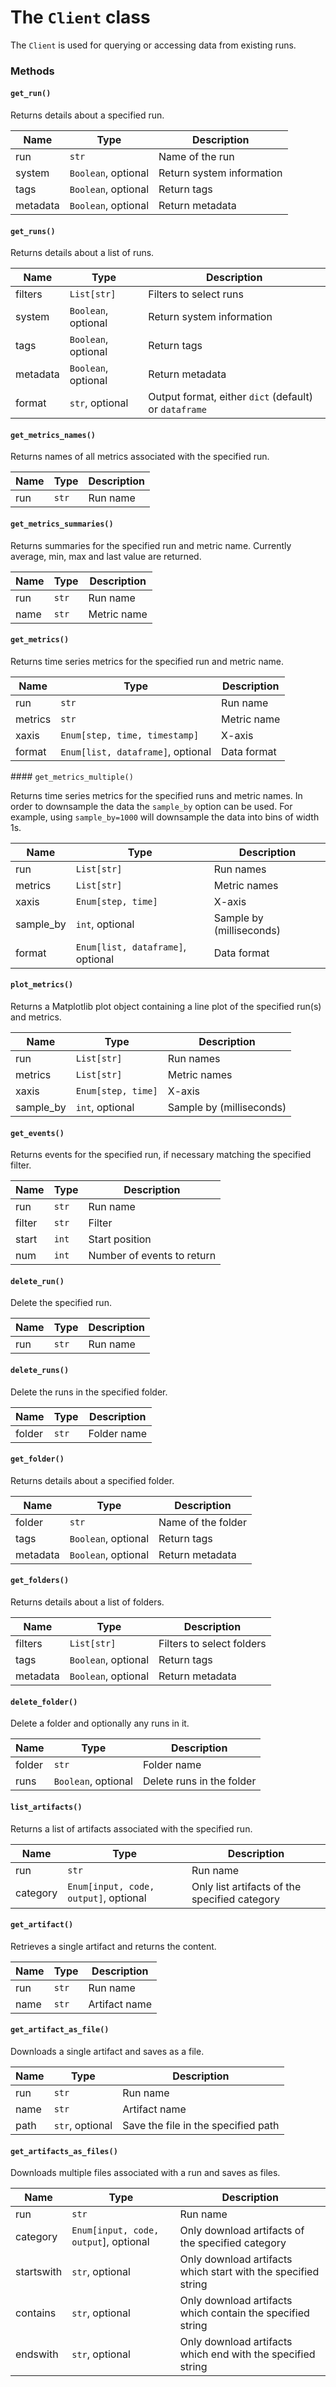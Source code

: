# The `Client` class

The `Client` is used for querying or accessing data from existing runs.

### Methods

#### `get_run()`

Returns details about a specified run.

| Name  | Type | Description |
| ----- | ---- | ----------- |
| run | `str` | Name of the run |
| system | `Boolean`, optional | Return system information |
| tags | `Boolean`, optional | Return tags |
| metadata | `Boolean`, optional | Return metadata |

#### `get_runs()`

Returns details about a list of runs.

| Name  | Type | Description |
| ----- | ---- | ----------- |
| filters | `List[str]` | Filters to select runs |
| system | `Boolean`, optional | Return system information |
| tags | `Boolean`, optional | Return tags |
| metadata | `Boolean`, optional | Return metadata |
| format | `str`, optional | Output format, either `dict` (default) or `dataframe` |

#### `get_metrics_names()`

Returns names of all metrics associated with the specified run.

| Name  | Type | Description |
| ----- | ---- | ----------- |
| run | `str` | Run name |

#### `get_metrics_summaries()`

Returns summaries for the specified run and metric name. Currently average, min, max and last value are returned.

| Name  | Type | Description |
| ----- | ---- | ----------- |
| run | `str` | Run name |
| name | `str` | Metric name |

#### `get_metrics()`

Returns time series metrics for the specified run and metric name.

| Name  | Type | Description |
| ----- | ---- | ----------- |
| run | `str` | Run name |
| metrics | `str` | Metric name |
| xaxis | `Enum[step, time, timestamp]` | X-axis |
| format | `Enum[list, dataframe]`, optional | Data format |

#### `get_metrics_multiple()`

Returns time series metrics for the specified runs and metric names. In order to downsample the data
the `sample_by` option can be used. For example, using `sample_by=1000` will downsample the data into
bins of width 1s.

| Name  | Type | Description |
| ----- | ---- | ----------- |
| run | `List[str]` | Run names |
| metrics | `List[str]` | Metric names |
| xaxis | `Enum[step, time]` | X-axis |
| sample_by | `int`, optional | Sample by (milliseconds) |
| format | `Enum[list, dataframe]`, optional | Data format |

#### `plot_metrics()`

Returns a Matplotlib plot object containing a line plot of the specified run(s) and metrics.

| Name  | Type | Description |
| ----- | ---- | ----------- |
| run | `List[str]` | Run names |
| metrics | `List[str]` | Metric names |
| xaxis | `Enum[step, time]` | X-axis |
| sample_by | `int`, optional | Sample by (milliseconds) |

#### `get_events()`

Returns events for the specified run, if necessary matching the specified filter.

| Name  | Type | Description |
| ----- | ---- | ----------- |
| run | `str` | Run name |
| filter | `str` | Filter | 
| start | `int` | Start position |
| num | `int` | Number of events to return |

#### `delete_run()`

Delete the specified run.

| Name  | Type | Description |
| ----- | ---- | ----------- |
| run | `str` | Run name |

#### `delete_runs()`

Delete the runs in the specified folder.

| Name  | Type | Description |
| ----- | ---- | ----------- |
| folder | `str` |  Folder name |

#### `get_folder()`

Returns details about a specified folder.

| Name  | Type | Description |
| ----- | ---- | ----------- |
| folder | `str` | Name of the folder |
| tags | `Boolean`, optional | Return tags |
| metadata | `Boolean`, optional | Return metadata |

#### `get_folders()`

Returns details about a list of folders.

| Name  | Type | Description |
| ----- | ---- | ----------- |
| filters | `List[str]` | Filters to select folders |
| tags | `Boolean`, optional | Return tags |
| metadata | `Boolean`, optional | Return metadata |

#### `delete_folder()`

Delete a folder and optionally any runs in it.

| Name  | Type | Description |
| ----- | ---- | ----------- |
| folder | `str` | Folder name |
| runs | `Boolean`, optional | Delete runs in the folder |

#### `list_artifacts()`

Returns a list of artifacts associated with the specified run.

| Name  | Type | Description |
| ----- | ---- | ----------- |
| run | `str` | Run name |
| category | `Enum[input, code, output]`, optional | Only list artifacts of the specified category |

#### `get_artifact()`

Retrieves a single artifact and returns the content.

| Name  | Type | Description |
| ----- | ---- | ----------- |
| run | `str` | Run name |
| name | `str` | Artifact name |

#### `get_artifact_as_file()`

Downloads a single artifact and saves as a file.

| Name  | Type | Description |
| ----- | ---- | ----------- |
| run | `str` | Run name |
| name | `str` | Artifact name |
| path | `str`, optional | Save the file in the specified path 

#### `get_artifacts_as_files()`

Downloads multiple files associated with a run and saves as files.

| Name  | Type | Description |
| ----- | ---- | ----------- |
| run | `str` | Run name |
| category | `Enum[input, code, output`], optional | Only download artifacts of the specified category |
| startswith | `str`, optional | Only download artifacts which start with the specified string |
| contains | `str`, optional | Only download artifacts which contain  the specified string |
| endswith | `str`, optional | Only download artifacts which end with the specified string |
